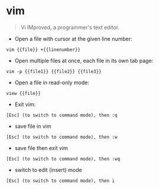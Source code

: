 # vim

> Vi IMproved, a programmer's text editor.

- Open a file with cursor at the given line number:

`vim {{file}} +{{linenumber}}`

- Open multiple files at once, each file in its own tab page:

`vim -p {{file1}} {{file2}} {{file3}}`

- Open a file in read-only mode:

`view {{file}}`

- Exit vim:

`[Esc] (to switch to command mode), then :q`

- save file in vim

`[Esc] (to switch to command mode), then :w`

- save file then exit vim

`[Esc] (to switch to command mode), then :wq`

- switch to edit (insert) mode

`[Esc] (to switch to command mode), then i`
